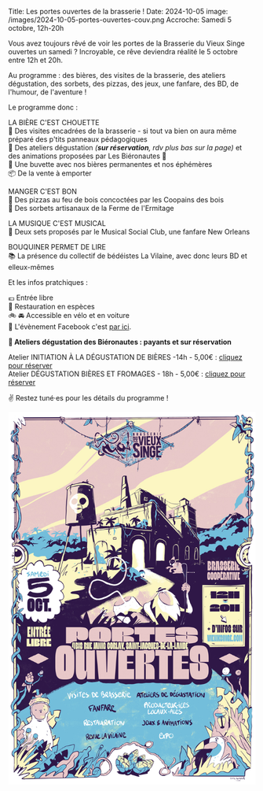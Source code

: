 Title: Les portes ouvertes de la brasserie !
Date: 2024-10-05
image: /images/2024-10-05-portes-ouvertes-couv.png
Accroche: Samedi 5 octobre, 12h-20h

Vous avez toujours rêvé de voir les portes de la Brasserie du Vieux Singe ouvertes un samedi ? Incroyable, ce rêve deviendra réalité le 5 octobre entre 12h et 20h.

Au programme : des bières, des visites de la brasserie, des ateliers dégustation, des sorbets, des pizzas, des jeux, une fanfare, des BD, de l'humour, de l'aventure !

Le programme donc :

LA BIÈRE C'EST CHOUETTE  
🤿 Des visites encadrées de la brasserie - si tout va bien on aura même préparé des p'tits panneaux pédagogiques  
🧀 Des ateliers dégustation *(<strong>sur réservation</strong>, rdv plus bas sur la page)* et des animations proposées par Les Biéronautes 🍻  
🍻 Une buvette avec nos bières permanentes et nos éphémères  
📦 De la vente à emporter

MANGER C'EST BON  
🍕 Des pizzas au feu de bois concoctées par les Coopains des bois  
🍦 Des sorbets artisanaux de la Ferme de l'Ermitage

LA MUSIQUE C'EST MUSICAL  
🎺 Deux sets proposés par le Musical Social Club, une fanfare New Orleans 

BOUQUINER PERMET DE LIRE  
📚 La présence du collectif de bédéistes La Vilaine, avec donc leurs BD et elleux-mêmes

Et les infos pratchiques : 

💶 Entrée libre  
🍴 Restauration en espèces  
🚲 🚘 Accessible en vélo et en voiture  
🔗 L'évènement Facebook c'est [par ici](https://fb.me/e/2diEK3u7G).

**🍻 Ateliers dégustation des Biéronautes : payants et sur réservation** 

Atelier INITIATION À LA DÉGUSTATION DE BIÈRES -14h - 5,00€ : [cliquez pour réserver](https://www.billetweb.fr/atelier-initiation-degustation-par-les-bieronautes)  
Atelier DÉGUSTATION BIÈRES ET FROMAGES - 18h - 5,00€ : [cliquez pour réserver](https://www.billetweb.fr/atelier-bieres-fromage-par-les-bieronautes-chez-vieux-singe)

✌️ Restez tuné·es pour les détails du programme !

![Affiche de l'événement](/images/2024-10-05-portes-ouvertes-body.jpg)

